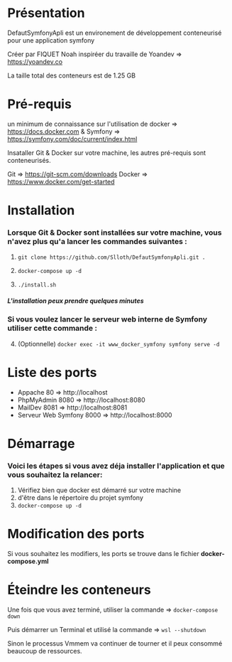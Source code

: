 # Présentation

DefautSymfonyApli est un environement de développement conteneurisé pour une application symfony

Créer par FIQUET Noah inspiréer du travaille de Yoandev => https://yoandev.co

La taille total des conteneurs est de 1.25 GB

# Pré-requis

un minimum de connaissance sur l'utilisation de docker => https://docs.docker.com & Symfony => https://symfony.com/doc/current/index.html

Insataller Git & Docker sur votre machine, les autres pré-requis sont conteneurisés.

Git =>      https://git-scm.com/downloads
Docker =>   https://www.docker.com/get-started


# Installation

### Lorsque Git & Docker sont installées sur votre machine, vous n'avez plus qu'a lancer les commandes suivantes :

1. `git clone https://github.com/Slloth/DefautSymfonyApli.git .`

2. `docker-compose up -d`

3. `./install.sh`

##### L'installation peux prendre quelques minutes

### Si vous voulez lancer le serveur web interne de Symfony utiliser cette commande :

4. (Optionnelle) `docker exec -it www_docker_symfony symfony serve -d`

# Liste des ports

* Appache                 80 =>   http://localhost
* PhpMyAdmin              8080 => http://localhost:8080
* MailDev                 8081 => http://localhost:8081
* Serveur Web Symfony     8000 => http://localhost:8000


# Démarrage

### Voici les étapes si vous avez déja installer l'application et que vous souhaitez la relancer:

1. Vérifiez bien que docker est démarré sur votre machine
2. d'être dans le répertoire du projet symfony
3. `docker-compose up -d`

# Modification des ports

Si vous souhaitez les modifiers, les ports se trouve dans le fichier **docker-compose.yml**


# Éteindre les conteneurs

Une fois que vous avez terminé, utiliser la commande => `docker-compose down`

Puis démarrer un Terminal et utilisé la commande => `wsl --shutdown`

Sinon le processus Vmmem va continuer de tourner et il peux consommé beaucoup de ressources.
